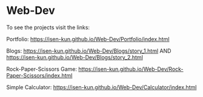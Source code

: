 # Web-Dev
To see the projects visit the links: 

Portfolio: https://isen-kun.github.io/Web-Dev/Portfolio/index.html

Blogs: https://isen-kun.github.io/Web-Dev/Blogs/story_1.html AND https://isen-kun.github.io/Web-Dev/Blogs/story_2.html

Rock-Paper-Scissors Game: https://isen-kun.github.io/Web-Dev/Rock-Paper-Scissors/index.html

Simple Calculator: https://isen-kun.github.io/Web-Dev/Calculator/index.html
